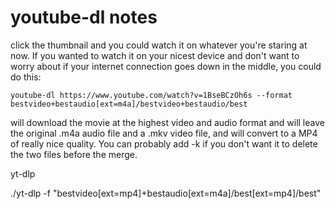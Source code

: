 # youtube-dl notes


click the thumbnail and you could watch it on whatever you're staring at now. If you wanted to watch it on your nicest device and don't want to worry about if your internet connection goes down in the middle, you could do this: 

```
youtube-dl https://www.youtube.com/watch?v=1BseBCzOh6s --format bestvideo+bestaudio[ext=m4a]/bestvideo+bestaudio/best
```

will download the movie at the highest video and audio format and will leave the original .m4a audio file and a .mkv video file, and will convert to a MP4 of really nice quality. You can probably add -k if you don't want it to delete the two files before the merge.

yt-dlp


./yt-dlp -f "bestvideo[ext=mp4]+bestaudio[ext=m4a]/best[ext=mp4]/best" 

